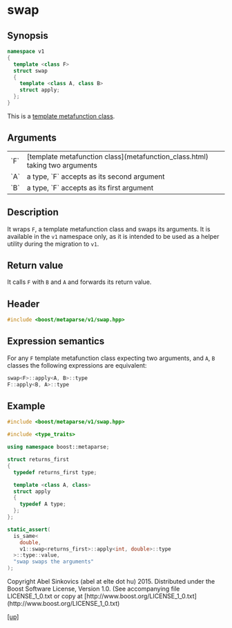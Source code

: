 # swap

## Synopsis

```cpp
namespace v1
{
  template <class F>
  struct swap
  {
    template <class A, class B>
    struct apply;
  };
}
```

This is a [template metafunction class](metafunction_class.html).

## Arguments

<table cellpadding='0' cellspacing='0'>
  <tr>
    <td>`F`</td>
    <td>
      [template metafunction class](metafunction_class.html) taking two
      arguments
    </td>
  </tr>
  <tr>
    <td>`A`</td>
    <td>a type, `F` accepts as its second argument</td>
  </tr>
  <tr>
    <td>`B`</td>
    <td>a type, `F` accepts as its first argument</td>
  </tr>
</table>

## Description

It wraps `F`, a template metafunction class and swaps its arguments. It is
available in the `v1` namespace only, as it is intended to be used as a helper
utility during the migration to `v1`.

## Return value

It calls `F` with `B` and `A` and forwards its return value.

## Header

```cpp
#include <boost/metaparse/v1/swap.hpp>
```

## Expression semantics

For any `F` template metafunction class expecting two arguments, and `A`, `B`
classes the following expressions are equivalent:

```cpp
swap<F>::apply<A, B>::type
F::apply<B, A>::type
```

## Example

```cpp
#include <boost/metaparse/v1/swap.hpp>

#include <type_traits>

using namespace boost::metaparse;

struct returns_first
{
  typedef returns_first type;

  template <class A, class>
  struct apply
  {
    typedef A type;
  };
};

static_assert(
  is_same<
    double,
    v1::swap<returns_first>::apply<int, double>::type
  >::type::value,
  "swap swaps the arguments"
);
```

<p class="copyright">
Copyright Abel Sinkovics (abel at elte dot hu) 2015.
Distributed under the Boost Software License, Version 1.0.
(See accompanying file LICENSE_1_0.txt or copy at
[http://www.boost.org/LICENSE_1_0.txt](http://www.boost.org/LICENSE_1_0.txt)
</p>

[[up]](reference.html)


